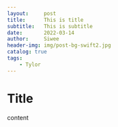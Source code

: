 ```yaml
---
layout:     post
title:      This is title
subtitle:   This is subtitle
date:       2022-03-14
author:     Siwee
header-img: img/post-bg-swift2.jpg
catalog: true
tags:
    - Tylor
---
```



# Title

content

